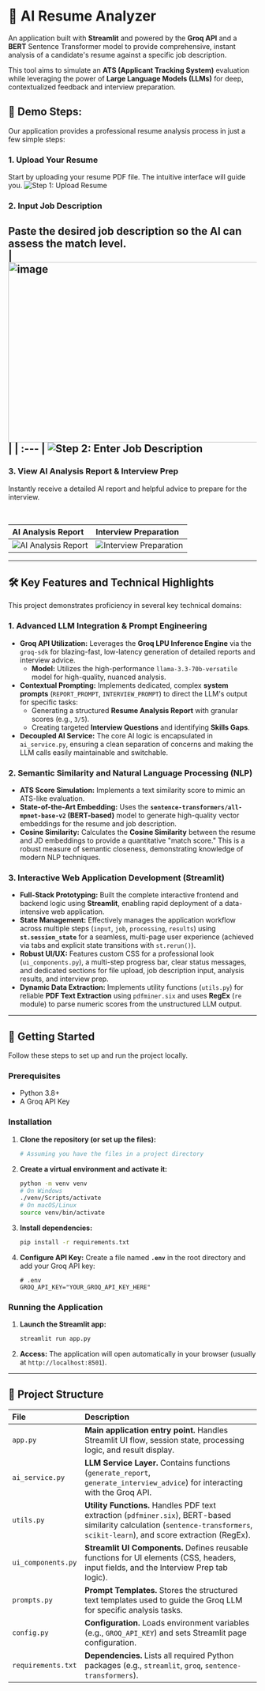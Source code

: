 # 🧠 AI Resume Analyzer

An application built with **Streamlit** and powered by the **Groq API** and a **BERT** Sentence Transformer model to provide comprehensive, instant analysis of a candidate's resume against a specific job description.

This tool aims to simulate an **ATS (Applicant Tracking System)** evaluation while leveraging the power of **Large Language Models (LLMs)** for deep, contextualized feedback and interview preparation.

## 🧠 Demo Steps:

Our application provides a professional resume analysis process in just a few simple steps:

### 1. Upload Your Resume

Start by uploading your resume PDF file. The intuitive interface will guide you.
![Step 1: Upload Resume](https://github.com/user-attachments/assets/842ea394-55ca-4195-a8ee-951b84a7f0b4)

### 2. Input Job Description

Paste the desired job description so the AI can assess the match level.
<br>
| <img width="600" height="365" alt="image" src="https://github.com/user-attachments/assets/2547e6e2-e0e4-4d1c-ba31-2c3f46846271" /> |
| :--- |
![Step 2: Enter Job Description](https://github.com/user-attachments/assets/3b259244-3970-46e7-9901-db6d71e1e944)
---

### 3. View AI Analysis Report & Interview Prep

Instantly receive a detailed AI report and helpful advice to prepare for the interview.

<br>

| AI Analysis Report | Interview Preparation |
| :--- | :--- |
| ![AI Analysis Report](https://github.com/user-attachments/assets/44a1d30c-0bf5-464e-9be3-e77d160ad981) | ![Interview Preparation](https://github.com/user-attachments/assets/18b476ec-1861-48ae-b1f1-8e4dc09042dc) |
---

## 🛠️ Key Features and Technical Highlights

This project demonstrates proficiency in several key technical domains:

### 1. Advanced LLM Integration & Prompt Engineering
* **Groq API Utilization:** Leverages the **Groq LPU Inference Engine** via the `groq-sdk` for blazing-fast, low-latency generation of detailed reports and interview advice.
    * **Model:** Utilizes the high-performance `llama-3.3-70b-versatile` model for high-quality, nuanced analysis.
* **Contextual Prompting:** Implements dedicated, complex **system prompts** (`REPORT_PROMPT`, `INTERVIEW_PROMPT`) to direct the LLM's output for specific tasks:
    * Generating a structured **Resume Analysis Report** with granular scores (e.g., `3/5`).
    * Creating targeted **Interview Questions** and identifying **Skills Gaps**.
* **Decoupled AI Service:** The core AI logic is encapsulated in `ai_service.py`, ensuring a clean separation of concerns and making the LLM calls easily maintainable and switchable.

### 2. Semantic Similarity and Natural Language Processing (NLP)
* **ATS Score Simulation:** Implements a text similarity score to mimic an ATS-like evaluation.
* **State-of-the-Art Embedding:** Uses the **`sentence-transformers/all-mpnet-base-v2` (BERT-based)** model to generate high-quality vector embeddings for the resume and job description.
* **Cosine Similarity:** Calculates the **Cosine Similarity** between the resume and JD embeddings to provide a quantitative "match score." This is a robust measure of semantic closeness, demonstrating knowledge of modern NLP techniques.

### 3. Interactive Web Application Development (Streamlit)
* **Full-Stack Prototyping:** Built the complete interactive frontend and backend logic using **Streamlit**, enabling rapid deployment of a data-intensive web application.
* **State Management:** Effectively manages the application workflow across multiple steps (`input`, `job`, `processing`, `results`) using **`st.session_state`** for a seamless, multi-page user experience (achieved via tabs and explicit state transitions with `st.rerun()`).
* **Robust UI/UX:** Features custom CSS for a professional look (`ui_components.py`), a multi-step progress bar, clear status messages, and dedicated sections for file upload, job description input, analysis results, and interview prep.
* **Dynamic Data Extraction:** Implements utility functions (`utils.py`) for reliable **PDF Text Extraction** using `pdfminer.six` and uses **RegEx** (`re` module) to parse numeric scores from the unstructured LLM output.

---

## 🚀 Getting Started

Follow these steps to set up and run the project locally.

### Prerequisites

* Python 3.8+
* A Groq API Key

### Installation

1.  **Clone the repository (or set up the files):**
    ```bash
    # Assuming you have the files in a project directory
    ```

2.  **Create a virtual environment and activate it:**
    ```bash
    python -m venv venv
    # On Windows
    ./venv/Scripts/activate
    # On macOS/Linux
    source venv/bin/activate
    ```

3.  **Install dependencies:**
    ```bash
    pip install -r requirements.txt
    ```

4.  **Configure API Key:**
    Create a file named **`.env`** in the root directory and add your Groq API key:
    ```
    # .env
    GROQ_API_KEY="YOUR_GROQ_API_KEY_HERE"
    ```

### Running the Application

1.  **Launch the Streamlit app:**
    ```bash
    streamlit run app.py
    ```

2.  **Access:** The application will open automatically in your browser (usually at `http://localhost:8501`).

---

## 📁 Project Structure

| File | Description |
| :--- | :--- |
| `app.py` | **Main application entry point.** Handles Streamlit UI flow, session state, processing logic, and result display. |
| `ai_service.py` | **LLM Service Layer.** Contains functions (`generate_report`, `generate_interview_advice`) for interacting with the Groq API. |
| `utils.py` | **Utility Functions.** Handles PDF text extraction (`pdfminer.six`), BERT-based similarity calculation (`sentence-transformers`, `scikit-learn`), and score extraction (RegEx). |
| `ui_components.py` | **Streamlit UI Components.** Defines reusable functions for UI elements (CSS, headers, input fields, and the Interview Prep tab logic). |
| `prompts.py` | **Prompt Templates.** Stores the structured text templates used to guide the Groq LLM for specific analysis tasks. |
| `config.py` | **Configuration.** Loads environment variables (e.g., `GROQ_API_KEY`) and sets Streamlit page configuration. |
| `requirements.txt` | **Dependencies.** Lists all required Python packages (e.g., `streamlit`, `groq`, `sentence-transformers`). |
